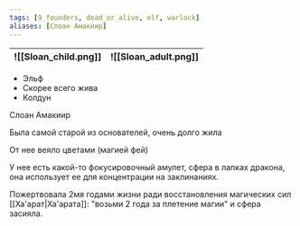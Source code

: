 ```yaml
---
tags: [9_founders, dead_or_alive, elf, warlock]
aliases: [Слоан Амакиир]
---
```


| ![[Sloan_child.png]] | ![[Sloan_adult.png]] |
| -------------------- | -------------------- |

- Эльф
- Скорее всего жива
- Колдун

Слоан Амакиир

Была самой старой из основателей, очень долго жила

От нее веяло цветами (магией фей)

У нее есть какой-то фокусировочный амулет, сфера в лапках дракона, она использует ее для концентрации на заклинаниях.

Пожертвовала 2мя годами жизни ради восстановления магических сил [[Ха'арат|Ха'арата]]: "возьми 2 года за плетение магии" и сфера засияла.
